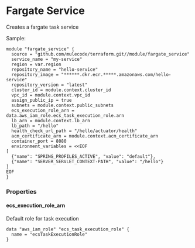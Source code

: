 # Fargate Service

Creates a fargate task service


Sample:

```hcl-terraform
module "fargate_service" {
  source = "github.com/mulecode/terraform.git//module/fargate_service"
  service_name = "my-service"
  region = var.region
  repository_name = "hello-service"
  repository_image = "******.dkr.ecr.*****.amazonaws.com/hello-service"
  repository_version = "latest"
  cluster_id = module.context.cluster_id
  vpc_id = module.context.vpc_id
  assign_public_ip = true
  subnets = module.context.public_subnets
  ecs_execution_role_arn = data.aws_iam_role.ecs_task_execution_role.arn
  lb_arn = module.context.lb_arn
  lb_path = "/hello"
  health_check_url_path = "/hello/actuator/health"
  acm_certificate_arn = module.context.acm_certificate_arn
  container_port = 8080
  environment_variables = <<EOF
[
  {"name": "SPRING_PROFILES_ACTIVE", "value": "default"},
  {"name": "SERVER_SERVLET_CONTEXT-PATH", "value": "/hello"}
]
EOF
}
```


### Properties

#### ecs_execution_role_arn

Default role for task execution

```hcl-terraform
data "aws_iam_role" "ecs_task_execution_role" {
  name = "ecsTaskExecutionRole"
}
```
